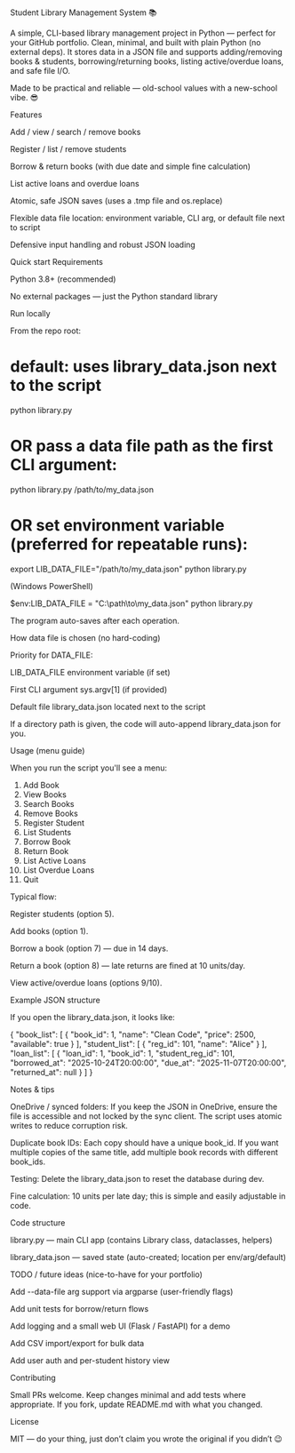 Student Library Management System 📚

A simple, CLI-based library management project in Python — perfect for your GitHub portfolio.
Clean, minimal, and built with plain Python (no external deps). It stores data in a JSON file and supports adding/removing books & students, borrowing/returning books, listing active/overdue loans, and safe file I/O.

Made to be practical and reliable — old-school values with a new-school vibe. 😎

Features

Add / view / search / remove books

Register / list / remove students

Borrow & return books (with due date and simple fine calculation)

List active loans and overdue loans

Atomic, safe JSON saves (uses a .tmp file and os.replace)

Flexible data file location: environment variable, CLI arg, or default file next to script

Defensive input handling and robust JSON loading

Quick start
Requirements

Python 3.8+ (recommended)

No external packages — just the Python standard library

Run locally

From the repo root:

# default: uses library_data.json next to the script
python library.py

# OR pass a data file path as the first CLI argument:
python library.py /path/to/my_data.json

# OR set environment variable (preferred for repeatable runs):
export LIB_DATA_FILE="/path/to/my_data.json"
python library.py


(Windows PowerShell)

$env:LIB_DATA_FILE = "C:\path\to\my_data.json"
python library.py


The program auto-saves after each operation.

How data file is chosen (no hard-coding)

Priority for DATA_FILE:

LIB_DATA_FILE environment variable (if set)

First CLI argument sys.argv[1] (if provided)

Default file library_data.json located next to the script

If a directory path is given, the code will auto-append library_data.json for you.

Usage (menu guide)

When you run the script you'll see a menu:

 1. Add Book
 2. View Books
 3. Search Books
 4. Remove Books
 5. Register Student
 6. List Students
 7. Borrow Book
 8. Return Book
 9. List Active Loans
10. List Overdue Loans
 0. Quit


Typical flow:

Register students (option 5).

Add books (option 1).

Borrow a book (option 7) — due in 14 days.

Return a book (option 8) — late returns are fined at 10 units/day.

View active/overdue loans (options 9/10).

Example JSON structure

If you open the library_data.json, it looks like:

{
  "book_list": [
    { "book_id": 1, "name": "Clean Code", "price": 2500, "available": true }
  ],
  "student_list": [
    { "reg_id": 101, "name": "Alice" }
  ],
  "loan_list": [
    {
      "loan_id": 1,
      "book_id": 1,
      "student_reg_id": 101,
      "borrowed_at": "2025-10-24T20:00:00",
      "due_at": "2025-11-07T20:00:00",
      "returned_at": null
    }
  ]
}

Notes & tips

OneDrive / synced folders: If you keep the JSON in OneDrive, ensure the file is accessible and not locked by the sync client. The script uses atomic writes to reduce corruption risk.

Duplicate book IDs: Each copy should have a unique book_id. If you want multiple copies of the same title, add multiple book records with different book_ids.

Testing: Delete the library_data.json to reset the database during dev.

Fine calculation: 10 units per late day; this is simple and easily adjustable in code.

Code structure

library.py — main CLI app (contains Library class, dataclasses, helpers)

library_data.json — saved state (auto-created; location per env/arg/default)

TODO / future ideas (nice-to-have for your portfolio)

Add --data-file arg support via argparse (user-friendly flags)

Add unit tests for borrow/return flows

Add logging and a small web UI (Flask / FastAPI) for a demo

Add CSV import/export for bulk data

Add user auth and per-student history view

Contributing

Small PRs welcome. Keep changes minimal and add tests where appropriate. If you fork, update README.md with what you changed.

License

MIT — do your thing, just don’t claim you wrote the original if you didn’t 😉
